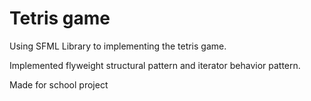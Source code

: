 # Tetris game

Using SFML Library to implementing the tetris game.

Implemented flyweight structural pattern and iterator behavior pattern.

Made for school project
